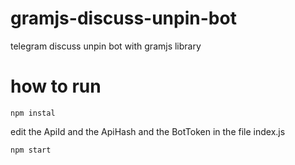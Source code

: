 # gramjs-discuss-unpin-bot
 telegram discuss unpin bot with gramjs library

# how to run
 ```npm instal```
 
 edit the ApiId and the ApiHash and the BotToken in the file index.js
 
 ```npm start```
